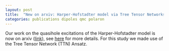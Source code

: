 ```yaml
---
layout: post
title:  "New on arxiv: Harper-Hofstadter model via Tree Tensor Networks"
categories: publications dipoles qmc polaron
---
```


Our work on the quasihole excitations of the Harper-Hofstadter model is now on arxiv ([link][link-arxiv]), see [here][link-research] for more details.
For this study we made use of the Tree Tensor Network (TTN) Ansatz.

[link-arxiv]: https://arxiv.org/abs/1910.05222
[link-research]: /research.html#harperhofstadter
